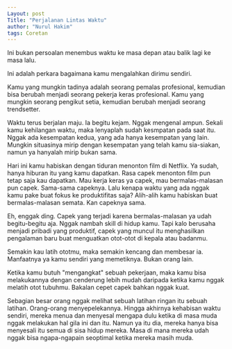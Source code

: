 ```yaml
---
Layout: post
Title: "Perjalanan Lintas Waktu"
author: "Nurul Hakim"
tags: Coretan
---
```


Ini bukan persoalan menembus waktu ke masa depan atau balik lagi ke masa lalu.

Ini adalah perkara bagaimana kamu mengalahkan dirimu sendiri.

Kamu yang mungkin tadinya adalah seorang pemalas profesional, kemudian bisa berubah menjadi seorang pekerja keras profesional.
Kamu yang mungkin seorang pengikut setia, kemudian berubah menjadi seorang trendsetter.

Waktu terus berjalan maju. Ia begitu kejam. Nggak mengenal ampun. Sekali kamu kehilangan waktu, maka lenyaplah sudah kesmpatan pada saat itu. Nggak ada kesempatan kedua, yang ada hanya kesempatan yang lain. Mungkin situasinya mirip dengan kesempatan yang telah kamu sia-siakan, namun ya hanyalah mirip bukan sama.

Hari ini kamu habiskan dengan tiduran menonton film di Netflix. Ya sudah, hanya hiburan itu yang kamu dapatkan. Rasa capek menonton film pun tetap saja kau dapatkan. Mau kerja keras ya capek, mau bermalas-malasan pun capek. Sama-sama capeknya. Lalu kenapa waktu yang ada nggak kamu pake buat fokus ke produktifitas saja? Alih-alih kamu habiskan buat bermalas-malasan semata. Kan capeknya sama.

Eh, enggak ding. Capek yang terjadi karena bermalas-malasan ya udah begitu-begitu aja. Nggak nambah skill di hidup kamu. Tapi kalo berusaha menjadi pribadi yang produktif, capek yang muncul itu menghasilkan pengalaman baru buat menguatkan otot-otot di kepala atau badanmu.

Semakin kau latih ototmu, maka semakin kencang dan membesar ia. Manfaatnya ya kamu sendiri yang memetiknya. Bukan orang lain.

Ketika kamu butuh "mengangkat" sebuah pekerjaan, maka kamu bisa melakukannya dengan cenderung lebih mudah daripada ketika kamu nggak melatih otot tubuhmu. Bakalan cepet capek bahkan nggak kuat.

Sebagian besar orang nggak melihat sebuah latihan ringan itu sebuah latihan. Orang-orang menyepelekannya. Hingga akhirnya kehabisan waktu sendiri, mereka menua dan menyesal mengapa dulu ketika di masa muda nggak melakukan hal gila ini dan itu. Namun ya itu dia, mereka hanya bisa menyesali itu semua di sisa hidup mereka. Masa di mana mereka udah nggak bisa ngapa-ngapain seoptimal ketika mereka masih muda.
